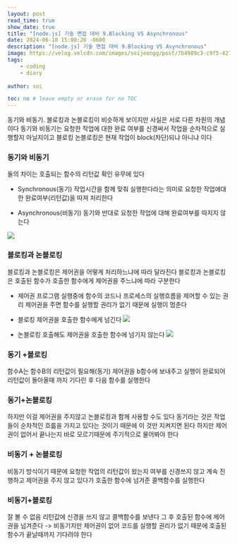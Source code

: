 ```yaml
---
layout: post
read_time: true
show_date: true
title: "[node.js] 기술 면접 대비 9.Blocking VS Asynchronous"
date: 2024-06-10 15:00:20 -0600
description: "[node.js] 기술 면접 대비 9.Blocking VS Asynchronous"
image: https://velog.velcdn.com/images/soijeongg/post/7b4989c3-c9f5-427e-8482-417de9657ea2/image.png
tags: 
    - coding
    - diary
    
author: soi

toc: no # leave empty or erase for no TOC
---
```

동기와 비동기. 블로킹과 논블로킹이 비슷하게 보이지만 사실은 서로 다른 차원의 개념이다 
동기와 비동기는 요청한 작업에 대한 완료 여부를 신경써서 작업을 순차적으로 실행할지 아닐지이고 
블로킹 논블로킹은 현재 작업이 block(차단)되냐  아니냐 이다 

### 동기와 비동기 
둘의 차이는 호출되는 함수의 리턴값 확인 유무에 있다 
- Synchronous(동기)
작업시간을 함께 맞춰 실행한다라는 의미로 요청한 작업에대한 완료여부(리턴값)을 따져 처리한다 

- Asynchronous(비동기)
동기와 반대로 요청한 작업에 대해 완료여부를 따지지 않는다 

![](https://img1.daumcdn.net/thumb/R1280x0/?scode=mtistory2&fname=https%3A%2F%2Fblog.kakaocdn.net%2Fdn%2FcEfFUW%2FbtrBgEBXt2b%2FseK9csNq9i683dapP5ktMK%2Fimg.png)

### 블로킹과 논블로킹
블로킹과 논블로킹은 제어권을 어떻게 처리하느냐에 따라 달라진다 
블로킹과 논블로킹은 호출된 함수가 호출한 함수에게 제어권을 주느냐에 따라 구분한다 
- 제어권
프로그램 실행중에 함수의 코드나 프로세스의 실행흐름을 제어할 수 있는 권리
제어권을 주면 함수를 실행할 권리가 없기 때문에 실행이 멈춘다 

- 블로킹
제어권을 호출한 함수에게 넘긴다 
![](https://velog.velcdn.com/images%2Fnittre%2Fpost%2F8cdc0a02-d469-47d5-96c8-f6aeef204eb7%2Fimage.png)

- 논블로킹
호출해도 제어권을 호출한 함수에 넘기지 않는다 
![](https://velog.velcdn.com/images%2Fnittre%2Fpost%2F8cdc0a02-d469-47d5-96c8-f6aeef204eb7%2Fimage.png)

### 동기 +블로킹
함수A는 함수B의 리턴값이 필요해(동기) 제어권을 b함수에 보내주고 실행이 완료되어 리턴값이 돌아올때 까지 기다린 후 다음 함수를 실행한다 


### 동기+논블로킹
하지만 이걸 제어권을 주지않고 논블로킹과 함께 사용할 수도 있다 
동기라는 것은 작업들이 순차적인 흐륾을 가지고 있다는 것이기 때문에 이 것만 지켜지면 된다 
하지만 제어권이 없어서 끝나는지 바로 모르기때문에 주기적으로 물어봐야 한다 

### 비동기 + 논블로킹
비동기 방식이기 때문에 요청한 작업의 리턴값이 왔는지 여부를 신경쓰지 않고 계속 진행하고 제어권을 주지 않고 있다가 호출한 함수에 넘겨준 콜백함수를 실행한다 

### 비동기+블로킹
잘 볼 수 없음
리턴값에 신경을 쓰지 않고 콜백함수를 보낸다 
그 후 호출된 함수에 제어권을 넘겨준다 -> 비동기지만 제어권이 없어 코드를 실행할 권리가 없기 때문에 호출된 함수가 끝날때까지 기다려야 한다 
